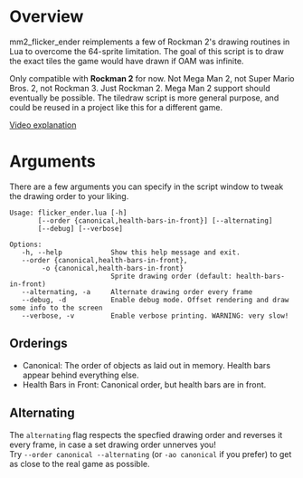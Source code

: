 # Overview

mm2_flicker_ender reimplements a few of Rockman 2's drawing routines in Lua to overcome the 64-sprite limitation. The goal of this script is to draw the exact tiles the game would have drawn if OAM was infinite.

Only compatible with **Rockman 2** for now. Not Mega Man 2, not Super Mario Bros. 2, not Rockman 3. Just Rockman 2. Mega Man 2 support should eventually be possible. The tiledraw script is more general purpose, and could be reused in a project like this for a different game.

[Video explanation](https://www.youtube.com/watch?v=ua4mlVy9x1Y)

# Arguments

There are a few arguments you can specify in the script window to tweak the drawing order to your liking.

```
Usage: flicker_ender.lua [-h]
       [--order {canonical,health-bars-in-front}] [--alternating]
       [--debug] [--verbose]

Options:
   -h, --help            Show this help message and exit.
   --order {canonical,health-bars-in-front},
        -o {canonical,health-bars-in-front}
                         Sprite drawing order (default: health-bars-in-front)
   --alternating, -a     Alternate drawing order every frame
   --debug, -d           Enable debug mode. Offset rendering and draw some info to the screen
   --verbose, -v         Enable verbose printing. WARNING: very slow!
```

## Orderings

- Canonical: The order of objects as laid out in memory. Health bars appear behind everything else.
- Health Bars in Front: Canonical order, but health bars are in front.

## Alternating

The `alternating` flag respects the specfied drawing order and reverses it every frame, in case a set drawing order unnerves you!  
Try `--order canonical --alternating` (or `-ao canonical` if you prefer) to get as close to the real game as possible.

